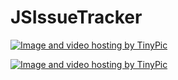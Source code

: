 # JSIssueTracker
<a href="http://tinypic.com?ref=kcfkh3" target="_blank"><img src="http://i65.tinypic.com/kcfkh3.png" border="0" alt="Image and video hosting by TinyPic"></a>


<a href="http://tinypic.com?ref=10cmgcl" target="_blank"><img src="http://i65.tinypic.com/10cmgcl.png" border="0" alt="Image and video hosting by TinyPic"></a>
